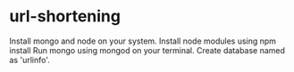 # url-shortening
Install mongo and node on your system.
Install node modules using npm install
Run mongo using mongod on your terminal.
Create database named as 'urlinfo'.

